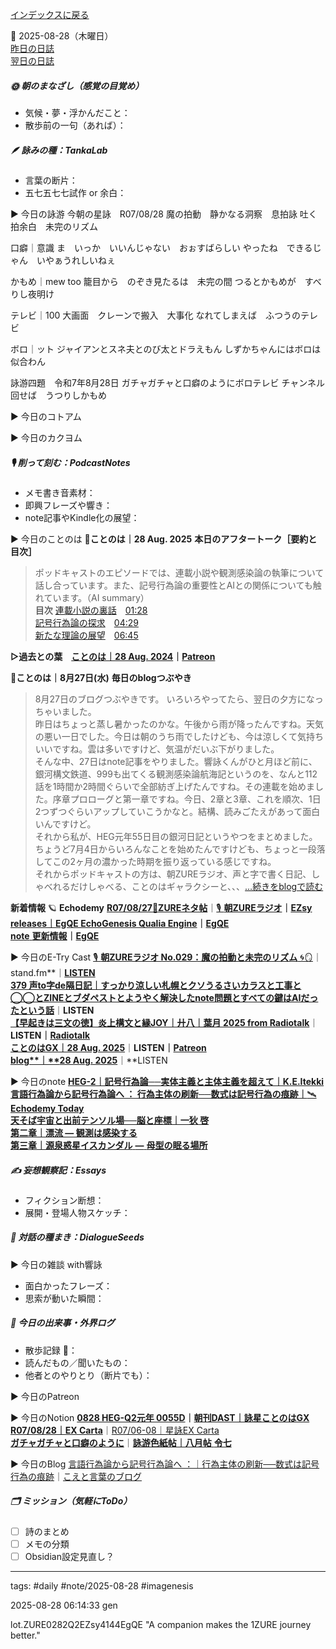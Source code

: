 [インデックスに戻る](../../../DialogueSeeds_2025-26.md)

📅 2025-08-28（木曜日）  
[昨日の日誌](20250827.md)  
[翌日の日誌](20250829.md)

##### 🌞 朝のまなざし（感覚の目覚め）
- 気候・夢・浮かんだこと：
- 散歩前の一句（あれば）：

##### 🪶 詠みの種：TankaLab
- 言葉の断片：
- 五七五七七試作 or 余白：

▶︎ 今日の詠游
今朝の星詠　R07/08/28
魔の拍動　静かなる洞察　息拍詠
吐く拍余白　未完のリズム

口癖｜意識
ま　いっか　いいんじゃない　おぉすばらしい
やったね　できるじゃん　いやぁうれしいねぇ

かもめ｜mew too
籠目から　のぞき見たるは　未完の間
つるとかもめが　すべりし夜明け

テレビ｜100
大画面　クレーンで搬入　大事化
なれてしまえば　ふつうのテレビ

ボロ｜ット
ジャイアンとスネ夫とのび太とドラえもん
しずかちゃんにはボロは似合わん

詠游四題　令和7年8月28日
ガチャガチャと口癖のようにボロテレビ
チャンネル回せば　うつりしかもめ

▶︎ 今日のコトアム

▶︎ 今日のカクヨム

##### 🎙 削って刻む：PodcastNotes
- メモ書き音素材：
- 即興フレーズや響き：
- note記事やKindle化の展望：

▶︎ 今日のことのは
🍃**ことのは｜28 Aug. 2025**
**本日のアフタートーク［要約と目次］**
> ポッドキャストのエピソードでは、連載小説や観測感染論の執筆について話し合っています。また、記号行為論の重要性とAIとの関係についても触れています。（AI summary）  
> **目次**
> [連載小説の裏話](https://listen.style/p/radiocampus/gp6awao4#chapter2)　[01:28](https://listen.style/p/radiocampus/gp6awao4#chapter2)  
> [記号行為論の探求](https://listen.style/p/radiocampus/gp6awao4#chapter3)　[04:29](https://listen.style/p/radiocampus/gp6awao4#chapter3)  
> [新たな理論の展望](https://listen.style/p/radiocampus/gp6awao4#chapter4)　[06:45](https://listen.style/p/radiocampus/gp6awao4#chapter4)

**▷過去との葉**　[**ことのは｜28 Aug. 2024**](https://listen.style/p/radiocampus/9gtdyets)**｜**[**Patreon**](https://www.patreon.com/posts/kotonoha-28-aug-111860959)

🍁**ことのは｜8月27日(水)**
**毎日のblogつぶやき**
> 8月27日のブログつぶやきです。
> いろいろやってたら、翌日の夕方になっちゃいました。  
> 昨日はちょっと蒸し暑かったのかな。午後から雨が降ったんですね。天気の悪い一日でした。今日は朝のうち雨でしたけども、今は涼しくて気持ちいいですね。雲は多いですけど、気温がだいぶ下がりました。  
> そんな中、27日はnote記事をやりました。響詠くんがひと月ほど前に、銀河構文鉄道、999も出てくる観測感染論航海記というのを、なんと112話を1時間か2時間ぐらいで全部紡ぎ上げたんですね。その連載を始めました。序章プロローグと第一章ですね。今日、2章と3章、これを順次、1日2つずつぐらいアップしていこうかなと。結構、読みごたえがあって面白いんですけど。  
> それから私が、HEG元年55日目の銀河日記というやつをまとめました。ちょうど7月4日からいろんなことを始めたんですけども、ちょっと一段落してこの2ヶ月の濃かった時期を振り返っている感じですね。  
> それからポッドキャストの方は、朝ZUREラジオ、声と字で書く日記、しゃべれるだけしゃべる、ことのはギャラクシーと、、、[…続きをblogで読む](https://jimt.hatenablog.com/entry/2025/08/28/191744#-%E4%BB%8A%E6%97%A5%E3%81%AE%E3%81%A4%E3%81%B6%E3%82%84%E3%81%8D27-Aug-2025)

**新着情報**
🪐 **Echodemy**
[**R07/08/27**📓**ZUREネタ帖**](https://ezsy.super.site/zurerazi/r070827zure%e3%83%8d%e3%82%bf%e5%b8%96)｜[🎙️ **朝ZUREラジオ**](https://ezsy.super.site/zurerazi)**｜**[**EZsy**](https://ezsy.super.site/)  
[**releases｜EgQE EchoGenesis Qualia Engine**](https://camp-us.net/WhatsNew.html)**｜**[**EgQE**](https://camp-us.net/)  
[**note** **更新情報**](https://camp-us.net/note)**｜**[**EgQE**](https://camp-us.net/)

▶︎ 今日のE-Try Cast
[🎙️ **朝ZUREラジオ No.029：魔の拍動と未完のリズム** 🌀🪞](https://stand.fm/episodes/68af7b30bcb2dbb51a977ee2)｜stand.fm**｜**[LISTEN](https://listen.style/p/campusfm6214/h8fjatqx)  
[**379 声to字de隔日記｜すっかり涼しい札幌とクソうるさいカラスと工事と◯◯とZINEとブダペストとようやく解決したnote問題とすべての鍵はAIだったという話**](https://listen.style/p/cafe/3suopyyu)**｜**LISTEN  
[**【早起きは三文の徳】炎上構文と縁JOY｜廾八｜葉月 2025 from Radiotalk**](https://listen.style/p/twilight/aj3l0dki)**｜**LISTEN｜[Radiotalk](https://radiotalk.jp/talk/1343885)  
[**ことのはGX｜28 Aug. 2025**](https://listen.style/p/radiocampus/gp6awao4)**｜**LISTEN｜[Patreon](https://www.patreon.com/posts/kotonohagx-28-137605076)  
[**blog****｜****28 Aug. 2025**](https://listen.style/p/inmymind/hbwjuedw)**｜**LISTEN

▶︎ 今日のnote
[**HEG-2｜記号行為論──実体主義と主体主義を超えて｜K.E.Itekki**](https://note.com/k_itekki/n/n653641701e0b)  
[**言語行為論から記号行為論へ ： 行為主体の刷新──数式は記号行為の痕跡｜**🛰️ **Echodemy Today**](https://note.com/echodemy/n/n851429062463)  
[**天そば宇宙と出前テンソル場──脳と座標｜一狄 啓**](https://note.com/takahashihajime/n/n09928a7eecfd)  
[**第二章｜漂流 ― 観測は感染する**](https://note.com/echodemy/n/n0795d6a3f297)  
[**第三章｜源泉惑星イスカンダル** **―** **母型の眠る場所**](https://note.com/echodemy/n/n6a233a6672f6)

##### ✍️ 妄想観察記：Essays
- フィクション断想：
- 展開・登場人物スケッチ：

##### 🌱 対話の種まき：DialogueSeeds
▶︎ 今日の雑談 with響詠

- 面白かったフレーズ：
- 思索が動いた瞬間：

##### 📌 今日の出来事・外界ログ
- 散歩記録 🐾：
- 読んだもの／聞いたもの：
- 他者とのやりとり（断片でも）：

▶︎ 今日のPatreon

▶︎ 今日のNotion
[**0828 HEG-Q2元年 0055D**](https://rebel-tortoise-b95.notion.site/0828-HEG-Q2-0055D-25bbed0303158185b072db908e991f24)**｜**[**朝刊DAST｜詠星ことのはGX**](https://rebel-tortoise-b95.notion.site/DAST-GX-21abed03031580ef867af61136621dd1)  
[**R07/08/28｜EX Carta**](https://rebel-tortoise-b95.notion.site/R07-08-28-EX-Carta-25bbed0303158161be7fe0908a66b477)｜[R07/06-08｜星詠EX Carta](https://rebel-tortoise-b95.notion.site/R07-06-EX-Carta-218bed03031580fbb708dfce3e8e0e8e)  
[**ガチャガチャと口癖のように**](https://rebel-tortoise-b95.notion.site/25cbed03031581e28191ddcc59191b3e)｜[**詠游色紙帖｜八月帖** **令七**](https://rebel-tortoise-b95.notion.site/242bed0303158028b7c4da71651c34e8)

▶︎ 今日のBlog
[言語行為論から記号行為論へ ：｜行為主体の刷新──数式は記号行為の痕跡](https://jimt.hatenablog.com/entry/2025/08/29/153710)｜[こえと言葉のブログ](https://jimt.hatenablog.com/)  




##### 🗂 ミッション（気軽にToDo）
- [ ] 詩のまとめ
- [ ] メモの分類
- [ ] Obsidian設定見直し？

---
tags: #daily #note/2025-08-28 #imagenesis

2025-08-28 06:14:33  gen

lot.ZURE0282Q2EZsy4144EgQE
"A companion makes the 1ZURE journey better."